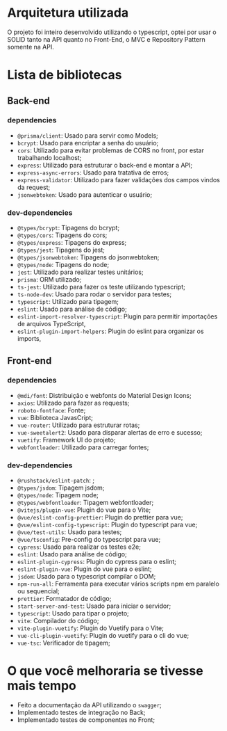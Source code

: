 # Arquitetura utilizada
O projeto foi inteiro desenvolvido utilizando o typescript, optei por usar o SOLID tanto na API quanto no Front-End, o MVC e Repository Pattern somente na API.

# Lista de bibliotecas
## Back-end
### dependencies
- `@prisma/client`: Usado para servir como Models;
- `bcrypt`: Usado para encriptar a senha do usuário;
- `cors`: Utilizado para evitar problemas de CORS no front, por estar trabalhando localhost;
- `express`: Utilizado para estruturar o back-end e montar a API;
- `express-async-errors`: Usado para tratativa de erros;
- `express-validator`: Utilizado para fazer validações dos campos vindos da request;
- `jsonwebtoken`: Usado para autenticar o usuário;

### dev-dependencies
- `@types/bcrypt`: Tipagens do bcrypt;
- `@types/cors`: Tipagens do cors;
- `@types/express`: Tipagens do express;
- `@types/jest`: Tipagens do jest;
- `@types/jsonwebtoken`: Tipagens do jsonwebtoken;
- `@types/node`: Tipagens do node;
- `jest`: Utilizado para realizar testes unitários;
- `prisma`: ORM utilizado;
- `ts-jest`: Utilizado para fazer os teste utilizando typescript;
- `ts-node-dev`: Usado para rodar o servidor para testes;
- `typescript`: Utilizado para tipagem;
- `eslint`: Usado para análise de código;
- `eslint-import-resolver-typescript`: Plugin para permitir importações de arquivos TypeScript,
- `eslint-plugin-import-helpers`: Plugin do eslint para organizar os imports,

## Front-end
### dependencies
- `@mdi/font`: Distribuição e webfonts do Material Design Icons;
- `axios`: Utilizado para fazer as requests;
- `roboto-fontface`: Fonte;
- `vue`: Biblioteca JavasCript;
- `vue-router`: Utilizado para estruturar rotas;
- `vue-sweetalert2`: Usado para disparar alertas de erro e sucesso;
- `vuetify`: Framework UI do projeto;
- `webfontloader`: Utilizado para carregar fontes;

### dev-dependencies
- `@rushstack/eslint-patch`: ;
- `@types/jsdom`: Tipagem jsdom;
- `@types/node`: Tipagem node;
- `@types/webfontloader`: Tipagem webfontloader;
- `@vitejs/plugin-vue`: Plugin do vue para o Vite;
- `@vue/eslint-config-prettier`: Plugin do prettier para vue;
- `@vue/eslint-config-typescript`: Plugin do typescript para vue;
- `@vue/test-utils`: Usado para testes;
- `@vue/tsconfig`: Pre-config do typescript para vue;
- `cypress`: Usado para realizar os testes e2e;
- `eslint`: Usado para análise de código;
- `eslint-plugin-cypress`: Plugin do cypress para o eslint;
- `eslint-plugin-vue`: Plugin do vue para o eslint;
- `jsdom`: Usado para o typescript compilar o DOM;
- `npm-run-all`: Ferramenta para executar vários scripts npm em paralelo ou sequencial;
- `prettier`: Formatador de código;
- `start-server-and-test`: Usado para iniciar o servidor;
- `typescript`: Usado para tipar o projeto;
- `vite`: Compilador do código;
- `vite-plugin-vuetify`: Plugin do Vuetify para o Vite;
- `vue-cli-plugin-vuetify`: Plugin do vuetify para o cli do vue;
- `vue-tsc`: Verificador de tipagem;

# O que você melhoraria se tivesse mais tempo
- Feito a documentação da API utilizando o `swagger`;
- Implementado testes de integração no Back;
- Implementado testes de componentes no Front;
